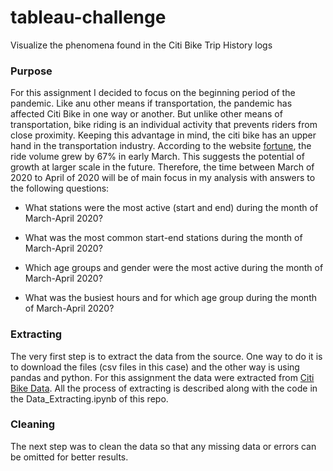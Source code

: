 # tableau-challenge

Visualize the phenomena found in the Citi Bike Trip History logs


### Purpose

For this assignment I decided to focus on the beginning period of the pandemic. Like anu other means if transportation, the pandemic has affected Citi Bike in one way or another. But unlike other means of transportation, bike riding is an individual activity that prevents riders from close proximity. Keeping this advantage  in mind, the citi bike has an upper hand in the transportation industry. According to the website [fortune](https://fortune.com/2020/06/15/bicycles-coronavirus-cities-lime-citi-bike/), the ride volume grew by 67% in early March. This suggests the potential of growth at larger scale in the future. Therefore, the time between March of 2020 to April of 2020 will be of main focus in my analysis with answers to the following questions:

* What stations were the most active (start and end) during the month of March-April 2020?

* What was the most common start-end stations during the month of March-April 2020?

* Which age groups and gender were the most active during the month of March-April 2020?

* What was the busiest hours and for which age group during the month of March-April 2020?


### Extracting

The very first step is to extract the data from the source. One way to do it is to download the files (csv files in this case) and the other way is using pandas and python. For this assignment the data were extracted from [Citi Bike Data](https://www.citibikenyc.com/system-data). All the process of extracting is described along with the code in the Data_Extracting.ipynb of this repo. 


### Cleaning

The next step was to clean the data so that any missing data or errors can be omitted for better results. 